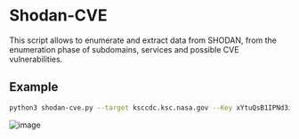 # Shodan-CVE

This script allows to enumerate and extract data from SHODAN, from the enumeration phase of subdomains, services and possible CVE vulnerabilities.

## Example

```sh
python3 shodan-cve.py --target ksccdc.ksc.nasa.gov --Key xYtuQsB1IPNd3iEV7bSjVmHKUjPqPXpY
```

![image](https://user-images.githubusercontent.com/66162160/224884993-e6f19dcc-9ed5-47a0-ba82-6076ab097013.png)

